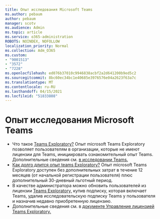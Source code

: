 ```yaml
---
title: Опыт исследования Microsoft Teams
ms.author: pebaum
author: pebaum
manager: scotv
ms.audience: Admin
ms.topic: article
ms.service: o365-administration
ROBOTS: NOINDEX, NOFOLLOW
localization_priority: Normal
ms.collection: Adm_O365
ms.custom:
- "9001513"
- "3572"
- "7228"
ms.openlocfilehash: ed076b37010c9946838acbf2a2d641200b9ed5c2
ms.sourcegitcommit: 8bc60ec34bc1e40685e3976576e04a2623f63a7c
ms.translationtype: MT
ms.contentlocale: ru-RU
ms.lasthandoff: 04/15/2021
ms.locfileid: "51833808"
---
```

# <a name="microsoft-teams-exploratory-experience"></a>Опыт исследования Microsoft Teams

- Что такое [Teams Exploratory?](https://docs.microsoft.com/microsoftteams/teams-exploratory) Опыт microsoft Teams Exploratory позволяет пользователям в организации, которые не имеют лицензии для Teams, инициировать ознакомительный опыт Teams. Дополнительные сведения см. [в исследовании Teams.](https://docs.microsoft.com/microsoftteams/teams-exploratory#whats-in-the-teams-exploratory-experience)
- [Как долго длится опыт teams Exploratory?](https://docs.microsoft.com/microsoftteams/teams-exploratory#how-long-does-the-teams-exploratory-experience-last) Опыт microsoft Teams Exploratory доступен без дополнительных затрат в течение 12 месяцев (от начальной регистрации пользователя) плюс дополнительный 30-дневный льготный период.
- В качестве администратора можно обновить пользователей из лицензии [Teams Exploratory,](https://docs.microsoft.com/microsoftteams/teams-exploratory#upgrade-users-from-the-teams-exploratory-license) купив подписку, которая включает Teams, удалив исследовательскую подписку Teams у пользователя и назначив недавно приобретенную лицензию.
- Дополнительные сведения см. в [документе Управление лицензией Teams Exploratory.](https://docs.microsoft.com/microsoftteams/teams-exploratory)
